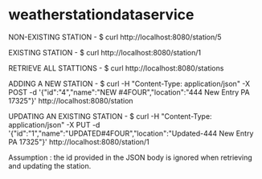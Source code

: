 # weatherstationdataservice


NON-EXISTING STATION - $ curl http://localhost:8080/station/5


EXISTING STATION - $ curl http://localhost:8080/station/1


RETRIEVE ALL STATTIONS - $ curl http://localhost:8080/stations


ADDING A NEW STATION - $ curl -H "Content-Type: application/json" -X POST -d '{"id":"4","name":"NEW #4FOUR","location":"444 New Entry PA 17325"}' http://localhost:8080/station


UPDATING AN EXISTING STATION - $ curl -H "Content-Type: application/json" -X PUT -d '{"id":"1","name":"UPDATED#4FOUR","location":"Updated-444 New Entry PA 17325"}' http://localhost:8080/station/1

Assumption : the id provided in the JSON body is ignored when retrieving and updating the station. 


